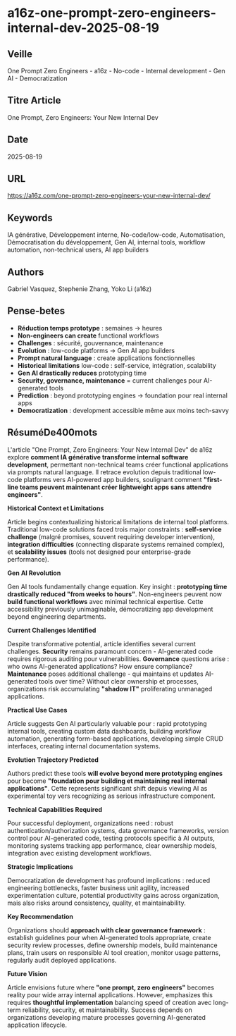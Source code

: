 # a16z-one-prompt-zero-engineers-internal-dev-2025-08-19

## Veille
One Prompt Zero Engineers - a16z - No-code - Internal development - Gen AI - Democratization

## Titre Article
One Prompt, Zero Engineers: Your New Internal Dev

## Date
2025-08-19

## URL
https://a16z.com/one-prompt-zero-engineers-your-new-internal-dev/

## Keywords
IA générative, Développement interne, No-code/low-code, Automatisation, Démocratisation du développement, Gen AI, internal tools, workflow automation, non-technical users, AI app builders

## Authors
Gabriel Vasquez, Stephenie Zhang, Yoko Li (a16z)

## Pense-betes
- **Réduction temps prototype** : semaines → heures
- **Non-engineers can create** functional workflows
- **Challenges** : sécurité, gouvernance, maintenance
- **Evolution** : low-code platforms → Gen AI app builders
- **Prompt natural language** : create applications fonctionnelles
- **Historical limitations** low-code : self-service, intégration, scalability
- **Gen AI drastically reduces** prototyping time
- **Security, governance, maintenance** = current challenges pour AI-generated tools
- **Prediction** : beyond prototyping engines → foundation pour real internal apps
- **Democratization** : development accessible même aux moins tech-savvy

## RésuméDe400mots

L'article "One Prompt, Zero Engineers: Your New Internal Dev" de a16z explore **comment IA générative transforme internal software development**, permettant non-technical teams créer functional applications via prompts natural language. Il retrace evolution depuis traditional low-code platforms vers AI-powered app builders, soulignant comment **"first-line teams peuvent maintenant créer lightweight apps sans attendre engineers"**.

**Historical Context et Limitations**

Article begins contextualizing historical limitations de internal tool platforms. Traditional low-code solutions faced trois major constraints : **self-service challenge** (malgré promises, souvent requiring developer intervention), **integration difficulties** (connecting disparate systems remained complex), et **scalability issues** (tools not designed pour enterprise-grade performance).

**Gen AI Revolution**

Gen AI tools fundamentally change equation. Key insight : **prototyping time drastically reduced "from weeks to hours"**. Non-engineers peuvent now **build functional workflows** avec minimal technical expertise. Cette accessibility previously unimaginable, démocratizing app development beyond engineering departments.

**Current Challenges Identified**

Despite transformative potential, article identifies several current challenges. **Security** remains paramount concern - AI-generated code requires rigorous auditing pour vulnerabilities. **Governance** questions arise : who owns AI-generated applications? How ensure compliance? **Maintenance** poses additional challenge - qui maintains et updates AI-generated tools over time? Without clear ownership et processes, organizations risk accumulating **"shadow IT"** proliferating unmanaged applications.

**Practical Use Cases**

Article suggests Gen AI particularly valuable pour : rapid prototyping internal tools, creating custom data dashboards, building workflow automation, generating form-based applications, developing simple CRUD interfaces, creating internal documentation systems.

**Evolution Trajectory Predicted**

Authors predict these tools **will evolve beyond mere prototyping engines** pour become **"foundation pour building et maintaining real internal applications"**. Cette represents significant shift depuis viewing AI as experimental toy vers recognizing as serious infrastructure component.

**Technical Capabilities Required**

Pour successful deployment, organizations need : robust authentication/authorization systems, data governance frameworks, version control pour AI-generated code, testing protocols specific à AI outputs, monitoring systems tracking app performance, clear ownership models, integration avec existing development workflows.

**Strategic Implications**

Democratization de development has profound implications : reduced engineering bottlenecks, faster business unit agility, increased experimentation culture, potential productivity gains across organization, mais also risks around consistency, quality, et maintainability.

**Key Recommendation**

Organizations should **approach with clear governance framework** : establish guidelines pour when AI-generated tools appropriate, create security review processes, define ownership models, build maintenance plans, train users on responsible AI tool creation, monitor usage patterns, regularly audit deployed applications.

**Future Vision**

Article envisions future where **"one prompt, zero engineers"** becomes reality pour wide array internal applications. However, emphasizes this requires **thoughtful implementation** balancing speed of creation avec long-term reliability, security, et maintainability. Success depends on organizations developing mature processes governing AI-generated application lifecycle.
